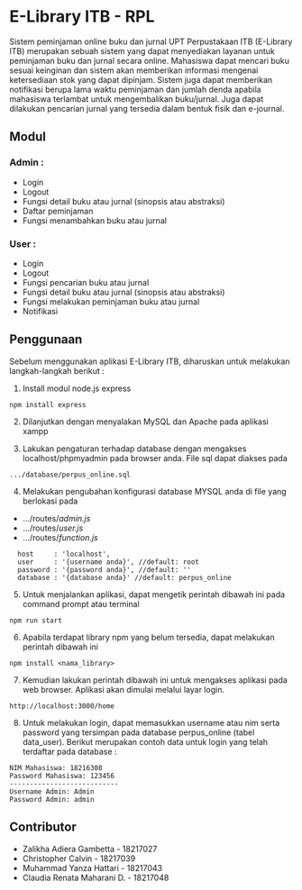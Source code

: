 # E-Library ITB - RPL

Sistem peminjaman online buku dan jurnal UPT Perpustakaan ITB (E-Library ITB) merupakan sebuah sistem yang dapat menyediakan layanan untuk peminjaman buku dan jurnal secara online. Mahasiswa dapat mencari buku sesuai keinginan dan sistem akan memberikan informasi mengenai ketersediaan stok yang dapat dipinjam. Sistem juga dapat memberikan notifikasi berupa lama waktu peminjaman dan jumlah denda apabila mahasiswa terlambat untuk mengembalikan buku/jurnal. Juga dapat dilakukan pencarian jurnal yang tersedia dalam bentuk fisik dan e-journal.

## Modul

### Admin :
* Login
* Logout
* Fungsi detail buku atau jurnal (sinopsis atau abstraksi)
* Daftar peminjaman
* Fungsi menambahkan buku atau jurnal

### User :
* Login
* Logout
* Fungsi pencarian buku atau jurnal
* Fungsi detail buku atau jurnal (sinopsis atau abstraksi)
* Fungsi melakukan peminjaman buku atau jurnal
* Notifikasi

## Penggunaan

Sebelum menggunakan aplikasi E-Library ITB, diharuskan untuk melakukan langkah-langkah berikut :

1. Install modul node.js express

```
npm install express
```

2. Dilanjutkan dengan menyalakan
MySQL dan Apache pada aplikasi xampp

3. Lakukan pengaturan terhadap database dengan mengakses localhost/phpmyadmin pada browser anda. File sql dapat diakses pada 

```
.../database/perpus_online.sql
```

4. Melakukan pengubahan konfigurasi database MYSQL anda di file yang berlokasi pada

* .../routes/*admin.js*
* .../routes/*user.js*
* .../routes/*function.js*

```
  host     : 'localhost',
  user     : '{username anda}', //default: root
  password : '{password anda}', //default: ''
  database : '{database anda}' //default: perpus_online
```

5. Untuk menjalankan aplikasi, dapat mengetik perintah dibawah ini pada command prompt atau terminal
```
npm run start
```

6. Apabila terdapat library npm yang belum tersedia, dapat melakukan perintah dibawah ini
```
npm install <nama_library>
```

7. Kemudian lakukan perintah dibawah ini untuk mengakses aplikasi pada web browser. Aplikasi akan dimulai melalui layar login.
```
http://localhost:3000/home
```

8. Untuk melakukan login, dapat memasukkan username atau nim serta password yang tersimpan pada database perpus_online (tabel data_user). Berikut merupakan contoh data untuk login yang telah terdaftar pada database :
```
NIM Mahasiswa: 18216308
Password Mahasiswa: 123456
---------------------------
Username Admin: Admin
Password Admin: admin

```

## Contributor
* Zalikha Adiera Gambetta - 18217027
* Christopher Calvin - 18217039
* Muhammad Yanza Hattari - 18217043
* Claudia Renata Maharani D. - 18217048
